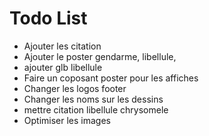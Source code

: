 # Todo List

- Ajouter les citation
- Ajouter le poster gendarme, libellule,
- ajouter glb libellule
- Faire un coposant poster pour les affiches
- Changer les logos footer
- Changer les noms sur les dessins
- mettre citation libellule chrysomele
- Optimiser les images